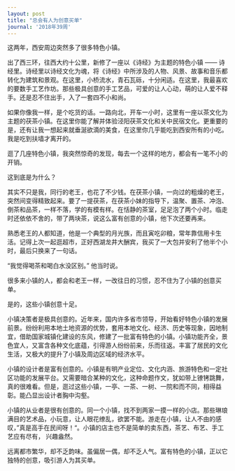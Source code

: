 ```yaml
---
layout: post
title: "总会有人为创意买单"
journal: '2018年39周'
---
```


这两年，西安周边突然多了很多特色小镇。

出了西三环，往西大约十公里，新修了一座以《诗经》为主题的特色小镇 —— 诗经里。诗经里以诗经文化为魂，将《诗经》中所涉及的人物、风景、故事和音乐都转化为建筑和景观。在这里，小桥流水，青石瓦砾，十分闲适。在这里，我最喜欢的要数手工艺作坊。那些极具创意的手工艺品，可爱的让人心动，萌的让人爱不释手。还是忍不住出手，入了一套四不小和尚。

如果你像我一样，是个吃货的话。一路向北，开车一小时，这里有一座以茶文化为主题的茯茶小镇。在这里你能了解并体验泾阳茯茶文化和关中民宿文化。更重要的是，还有让我一想起来就垂涎欲滴的美食，在这里你几乎能吃到西安所有的小吃。我是吃到扶墙才离开的。

逛了几座特色小镇，我突然惊奇的发现，每去一个这样的地方，都会有一笔不小的开销。

这到底是为什么？

其实不只是我，同行的老王，也花了不少钱。在茯茶小镇，一向过的粗燥的老王，突然间变得精致起来。要了一提茯茶，在茯茶小妹的指导下，温聚、置茶、冲泡、倒茶和品茶，一样不落，学的有模有样。在恬静的茶室，足足泡了两个小时。临走时还依依不舍的，带了两块茶，说这么富有创意的小镇，他下次还要再来。

熟悉老王的人都知道，他是一个典型的月光族，而且寅吃卯粮，常年靠信用卡生活。记得上次一起逛超市，正好西湖龙井大酬宾，我买了一大包并安利了他半个小时，最后只换来了一句话。

“我觉得喝茶和喝白水没区别。” 他当时说。

很多来小镇的人，都会和老王一样，一改往日的习惯，忍不住为了小镇的创意买单。

是的，这些小镇创意十足。

小镇决策者是极具创意的。近年来，国内许多省市领导，开始看好特色小镇的发展前景。纷纷利用本地土地资源的优势，套用本地文化、经济、历史等现象，因地制宜，借助国家城镇化建设的东风，修建了一批富有特色的小镇。小镇功能齐全，景色宜人，又富含各种文化底蕴，引得游人纷纷前来，乐而往返。丰富了居民的文化生活，又极大的提升了小镇及周边区域的经济水平。

小镇的设计者是富有创意的。小镇是有明产业定位、文化内涵、旅游特色和一定社区功能的发展平台。又需要暗合某种的文化，这种命题作文，犹如带上镣铐跳舞，真的很难看。但是，逛过这些小镇，一亭、一茶、一树、一院和而不同，相得益彰。能凸显出设计者胸中沟壑。

小镇的从业者是很有创意的。同一个小镇，找不到两家一摸一样的小店。那些琳琅满目的艺术品，小玩意，让人眼花缭乱，欲罢不能。游走在小镇，让人不由的感叹，”真是高手在民间呀！“。小镇的店主也不是简单的卖东西，茶艺、布艺、手工艺应有尽有， 兴趣盎然。

远离都市繁华，却不乏韵味。虽偏居一偶，却不乏人气。富有特色的小镇，正以它独特的创意，吸引游人为其买单。
